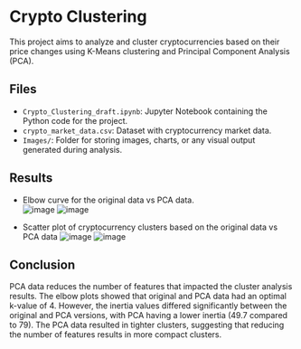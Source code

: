 # Crypto Clustering  
This project aims to analyze and cluster cryptocurrencies based on their price changes using K-Means clustering and Principal Component Analysis (PCA).

## Files
- `Crypto_Clustering_draft.ipynb`: Jupyter Notebook containing the Python code for the project.
- `crypto_market_data.csv`: Dataset with cryptocurrency market data.
- `Images/`: Folder for storing images, charts, or any visual output generated during analysis.

## Results

- Elbow curve for the original data vs PCA data.  
![image](https://github.com/Glowary/CryptoClustering/assets/141696007/a7220b0b-8ea0-4de5-b6a8-02d2a634923b)
![image](https://github.com/Glowary/CryptoClustering/assets/141696007/dcaf9ae8-b728-4fba-9150-dba131ec11d2)

- Scatter plot of cryptocurrency clusters based on the original data vs PCA data
![image](https://github.com/Glowary/CryptoClustering/assets/141696007/3e1ccf04-d06f-4a76-a7bc-6890ecd09f66)
![image](https://github.com/Glowary/CryptoClustering/assets/141696007/6f9e3111-01d8-4492-ae73-3a750ad23ef5)  

## Conclusion
PCA data reduces the number of features that impacted the cluster analysis results. The elbow plots showed that original and PCA data had an optimal k-value of 4. However, the inertia values differed significantly between the original and PCA versions, with PCA having a lower inertia (49.7 compared to 79). The PCA data resulted in tighter clusters, suggesting that reducing the number of features results in more compact clusters.
